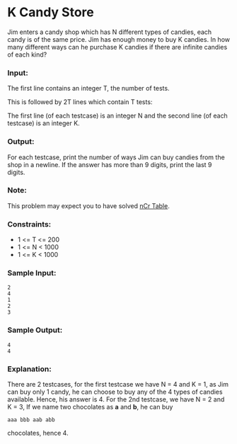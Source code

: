 K Candy Store
=============

Jim enters a candy shop which has N different types of candies, each candy is of the same price. Jim has enough money to buy K candies. In how many different ways can he purchase K candies if there are infinite candies of each kind?

### Input:

The first line contains an integer T, the number of tests.

This is followed by 2T lines which contain T tests:

The first line (of each testcase) is an integer N and the second line (of each testcase) is an integer K.

### Output:

For each testcase, print the number of ways Jim can buy candies from the shop in a newline. If the answer has more than 9 digits, print the last 9 digits.

### Note:

This problem may expect you to have solved [nCr Table](https://www.hackerrank.com/challenges/ncr-table).

### Constraints:

* 1 <= T <= 200
* 1 <= N < 1000
* 1 <= K < 1000

### Sample Input:

    2
    4
    1
    2
    3

### Sample Output:

    4
    4

### Explanation:

There are 2 testcases, for the first testcase we have N = 4 and K = 1, as Jim can buy only 1 candy, he can choose to buy any of the 4 types of candies available. Hence, his answer is 4. For the 2nd testcase, we have N = 2 and K = 3, If we name two chocolates as **a** and **b**, he can buy

    aaa bbb aab abb

chocolates, hence 4.
